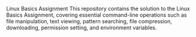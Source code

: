 Linux Basics Assignment
This repository contains the solution to the Linux Basics Assignment, covering essential command-line operations such as file manipulation, text viewing, pattern searching, file compression, downloading, permission setting, and environment variables.
